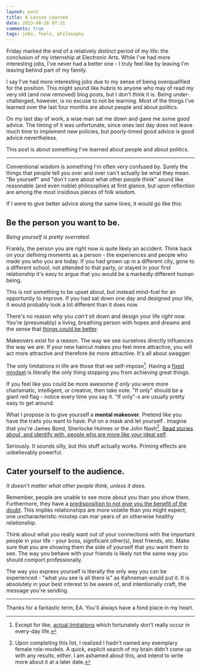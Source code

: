 ```yaml
---
layout: post
title: A Lesson Learned
date: 2013-08-26 07:31
comments: true
tags: jobs, feels, philosophy
---
```


Friday marked the end of a relatively distinct period of my life: the conclusion
of my internship at Electronic Arts. While I've had more interesting jobs, I've
never had a better one - I truly feel like by leaving I'm leaving behind part of
my family.

I say I've had more interesting jobs due to my sense of being overqualified for
the position. This might sound like hubris to anyone who may of read my very old
(and now removed) blog posts, but I don't think it is. Being under-challenged,
however, is no excuse to not be learning. Most of the things I've learned over
the last four months are about people and about politics.

On my last day of work, a wise man sat me down and gave me some good advice. The
timing of it was unfortunate, since ones last day does not leave much time to
implement new policies, but poorly-timed good advice is good advice
nevertheless.

This post is about something I've learned about people and about politics.

***

Conventional wisdom is something I'm often very confused by. Surely the things
that people tell you over and over can't actually be what they mean. "Be
yourself" and "don't care about what other people think" sound like reasonable
(and even noble) philosophies at first glance, but upon reflection are among the
most insidious pieces of folk wisdom.

If I were to give better advice along the same lines, it would go like this:

## Be the person you want to be.

*Being yourself is pretty overrated.*

Frankly, the person you are right now is quite likely an accident. Think back on
your defining moments as a person - the experiences and people who made you who
you are today. If you had grown up in a different city, gone to a different
school, not attended to that party, or stayed in your first relationship it's
easy to argue that you would be a markedly different human being.

This is not something to be upset about, but instead mind-fuel for an
opportunity to improve. If you had sat down one day and designed your life, it
would probably look a lot different than it does now.

There's no reason why you *can't* sit down and design your life *right now*.
You're (presumably) a living, breathing person with hopes and dreams and the
sense that [things could be better][Murder Gandhi].

Makeovers exist for a reason. The way we see ourselves directly influences the
way we are. If your new haircut makes you feel more attractive, you will act
more attractive and therefore *be* more attractive. It's all about swagger.

The only limitations in life are those that we self-impose[^1]. Having a
[fixed mindset] is literally the only thing stopping you from achieving great
things.

[^1]: Except for like, [actual limitations][incompleteness theorem] which
fortunately don't really occur in every-day life.

If you feel like you could be more awesome *if only* you were more charismatic,
intelligent, or creative, then take note. "If only" should be a giant red flag -
notice every time you say it. "If only"-s are usually pretty easy to get around.

What I propose is to give yourself a **mental makeover**. Pretend like you have
the traits you want to have. Put on a mask and let yourself . Imagine that
you're James Bond, Sherlocke Holmes or the John Nash[^2]. [Read stories
about, and identify with, people who are more like your ideal self][psychology].

[^2]: Upon completing this list, I realized I hadn't named any exemplary female
role-models. A quick, explicit search of my brain didn't come up with any
results, either. I am ashamed about this, and intend to write more about it at a
later date.

Seriously. It sounds silly, but this stuff actually works. Priming effects are
unbelievably powerful.

[Murder Gandhi]: /blog/sad-murder-gandhi
[incompleteness theorem]: http://en.wikipedia.org/wiki/Godel's_incompleteness_theorems
[fixed mindset]: http://en.wikipedia.org/wiki/Mindset#Fixed_mindset_and_growth_mindset
[psychology]: http://www.tiltfactor.org/wp-content/uploads2/Kaufman_Libby2012_JPSPadvanceonlinepublication.pdf



## Cater yourself to the audience.

*It doesn't matter what other people think, unless it does.*

Remember, people are unable to see more about you than you show them.
Furthermore, they have a [predisposition to not give you the benefit of the
doubt][fundamental attribution error]. This implies relationships are more
volatile than you might expect; one uncharacteristic misstep can mar years of an
otherwise healthy relationship.

Think about what you really want out of your connections with the important
people in your life - your boss, significant other(s), best friends, etc. Make
sure that you are showing them the side of yourself that you want them to see.
The way you behave with your friends is likely not the same way you should
comport professionally.

The way you express yourself is literally the only way you can be experienced -
"what you see is all there is" as Kahneman would put it. It is absolutely in
your best interest to be aware of, and intentionally craft, the message you're
sending.

[fundamental attribution error]: http://en.wikipedia.org/wiki/Fundamental_attribution_error

***

Thanks for a fantastic term, EA. You'll always have a fond place in my heart.

